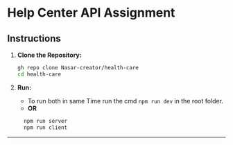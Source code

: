 # Help Center API Assignment

## Instructions

1. **Clone the Repository:**
   ```bash
   gh repo clone Nasar-creator/health-care
   cd health-care
   ```

2. **Run:**
   - To run both in same Time run the cmd ``` npm run dev ``` in the root folder.
    - **OR**
    ```bash
      npm run server
      npm run client
     ```



---
